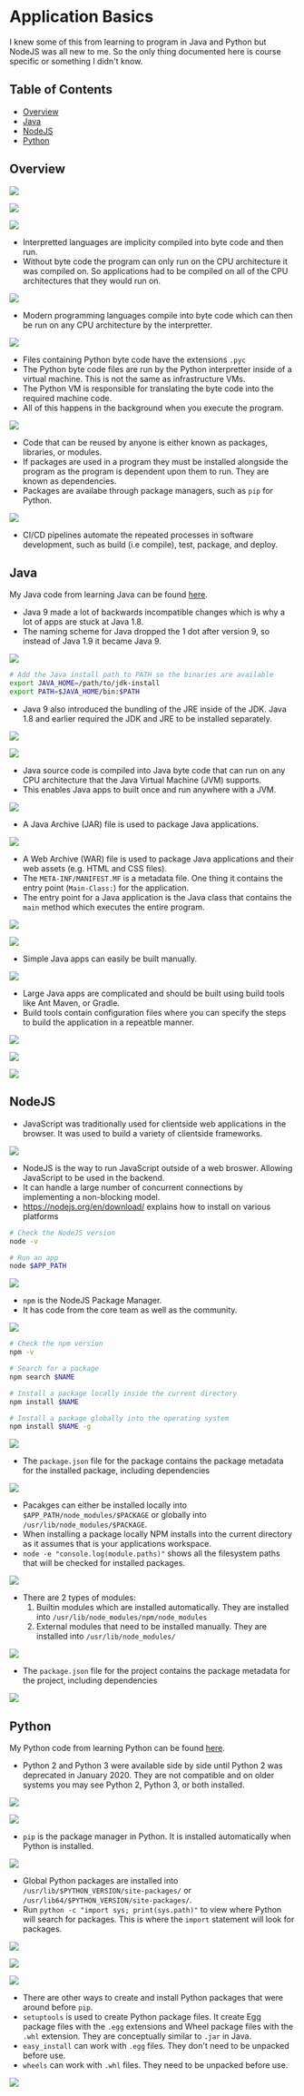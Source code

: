 # Application Basics <!-- omit in toc -->

I knew some of this from learning to program in Java and Python but NodeJS was all new to me. So the only thing documented here is course specific or something I didn't know.

## Table of Contents <!-- omit in toc -->

- [Overview](#overview)
- [Java](#java)
- [NodeJS](#nodejs)
- [Python](#python)

## Overview

![](images/apps01.png)

![](images/apps02.png)

![](images/apps03.png)

* Interpretted languages are implicity compiled into byte code and then run.
* Without byte code the program can only run on the CPU architecture it was compiled on. So applications had to be compiled on all of the CPU architectures that they would run on.

![](images/apps04.png)

* Modern programming languages compile into byte code which can then be run on any CPU architecture by the interpretter.

![](images/apps05.png)

* Files containing Python byte code have the extensions `.pyc`
* The Python byte code files are run by the Python interpretter inside of a virtual machine. This is not the same as infrastructure VMs.
* The Python VM is responsible for translating the byte code into the required machine code.
* All of this happens in the background when you execute the program.

![](images/apps06.png)

* Code that can be reused by anyone is either known as packages, libraries, or modules.
* If packages are used in a program they must be installed alongside the program as the program is dependent upon them to run. They are known as dependencies.
* Packages are availabe through package managers, such as `pip` for Python.

![](images/apps07.png)

* CI/CD pipelines automate the repeated processes in software development, such as build (i.e compile), test, package, and deploy.

## Java

My Java code from learning Java can be found [here](https://github.com/dallas-hall/learning-java).

* Java 9 made a lot of backwards incompatible changes which is why a lot of apps are stuck at Java 1.8.
* The naming scheme for Java dropped the 1 dot after version 9, so instead of Java 1.9 it became Java 9.

![](images/java01.png)

```bash
# Add the Java install path to PATH so the binaries are available
export JAVA_HOME=/path/to/jdk-install
export PATH=$JAVA_HOME/bin:$PATH
```

* Java 9 also introduced the bundling of the JRE inside of the JDK. Java 1.8 and earlier required the JDK and JRE to be installed separately.

![](images/java02.png)

![](images/java03.png)

* Java source code is compiled into Java byte code that can run on any CPU architecture that the Java Virtual Machine (JVM) supports.
* This enables Java apps to built once and run anywhere with a JVM.

![](images/java04.png)

* A Java Archive (JAR) file is used to package Java applications.

![](images/java05.png)

* A Web Archive (WAR) file is used to package Java applications and their web assets (e.g. HTML and CSS files).
* The `META-INF/MANIFEST.MF` is a metadata file. One thing it contains the entry point (`Main-Class:`) for the application.
* The entry point for a Java application is the Java class that contains the `main` method which executes the entire program.

![](images/java06.png)

![](images/java07.png)

* Simple Java apps can easily be built manually.

![](images/java08.png)

* Large Java apps are complicated and should be built using build tools like Ant Maven, or Gradle.
* Build tools contain configuration files where you can specify the steps to build the application in a repeatble manner.

![](images/java09.png)

![](images/java10.png)

![](images/java11.png)

## NodeJS

* JavaScript was traditionally used for clientside web applications in the browser. It was used to build a variety of clientside frameworks.

![](images/javascript01.png)

* NodeJS is the way to run JavaScript outside of a web broswer. Allowing JavaScript to be used in the backend.
* It can handle a large number of concurrent connections by implementing a non-blocking model.
* https://nodejs.org/en/download/ explains how to install on various platforms

```bash
# Check the NodeJS version
node -v

# Run an app
node $APP_PATH
```

![](images/javascript02.png)

* `npm` is the NodeJS Package Manager.
* It has code from the core team as well as the community.

![](images/javascript03.png)

```bash
# Check the npm version
npm -v

# Search for a package
npm search $NAME

# Install a package locally inside the current directory
npm install $NAME

# Install a package globally into the operating system
npm install $NAME -g
```

![](images/javascript04.png)

* The `package.json` file for the package contains the package metadata for the installed package, including dependencies

![](images/javascript05.png)

* Pacakges can either be installed locally into `$APP_PATH/node_modules/$PACKAGE` or globally into `/usr/lib/node_modules/$PACKAGE`.
* When installing a package locally NPM installs into the current directory as it assumes that is your applications workspace.
* `node -e "console.log(module.paths)"` shows all the filesystem paths that will be checked for installed packages.

![](images/javascript06.png)

* There are 2 types of modules:
  1. Builtin modules which are installed automatically. They are installed into `/usr/lib/node_modules/npm/node_modules`
  2. External modules that need to be installed manually. They are installed into `/usr/lib/node_modules/`

![](images/javascript07.png)

* The `package.json` file for the project contains the package metadata for the project, including dependencies

![](images/javascript08.png)

## Python

My Python code from learning Python can be found [here](https://github.com/dallas-hall/learning-python).

* Python 2 and Python 3 were available side by side until Python 2 was deprecated in January 2020. They are not compatible and on older systems you may see Python 2, Python 3, or both installed.

![](images/python01.png)

![](images/python02.png)

* `pip` is the package manager in Python. It is installed automatically when Python is installed.

![](images/python03.png)

* Global Python packages are installed into `/usr/lib/$PYTHON_VERSION/site-packages/` or `/usr/lib64/$PYTHON_VERSION/site-packages/`.
* Run `python -c "import sys; print(sys.path)"` to view where Python will search for packages. This is where the `import` statement will look for packages.

![](images/python04.png)

![](images/python05.png)

![](images/python06.png)

* There are other ways to create and install Python packages that were around before `pip`.
* `setuptools` is used to create Python package files. It create Egg package files with the `.egg` extensions and Wheel package files with the `.whl` extension. They are conceptually similar to `.jar` in Java.
* `easy_install` can work with `.egg` files. They don't need to be unpacked before use.
* `wheels` can work with `.whl` files. They need to be unpacked before use.

![](images/python07.png)
